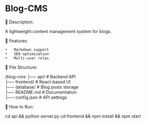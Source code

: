 # Blog-CMS
📌 Description:

A lightweight content management system for blogs.

📜 Features:

	•	Markdown support
	•	SEO optimization
	•	Multi-user roles

📂 File Structure:

/blog-cms
 ├── api/           # Backend API  
 ├── frontend/      # React-based UI  
 ├── database/      # Blog posts storage  
 ├── README.md      # Documentation  
 ├── config.json    # API settings  

🚀 How to Run:

cd api && python server.py
cd frontend && npm install && npm start

